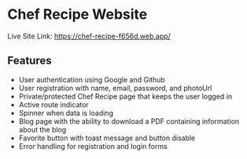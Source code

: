 # Chef Recipe Website

Live Site Link: https://chef-recipe-f656d.web.app/

## Features

- User authentication using Google and Github
- User registration with name, email, password, and photoUrl
- Private/protected Chef Recipe page that keeps the user logged in
- Active route indicator
- Spinner when data is loading
- Blog page with the ability to download a PDF containing information about the blog
- Favorite button with toast message and button disable
- Error handling for registration and login forms
